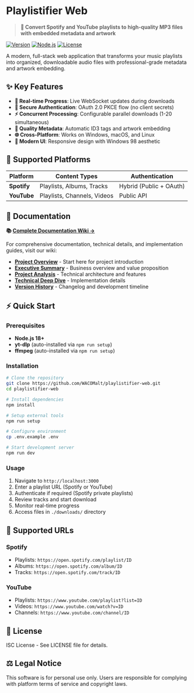 # Playlistifier Web

> **🎵 Convert Spotify and YouTube playlists to high-quality MP3 files with embedded metadata and artwork**

[![Version](https://img.shields.io/badge/version-1.9.0-blue.svg)](https://github.com/WACOMalt/playlistifier-web/releases)
[![Node.js](https://img.shields.io/badge/node.js-18+-green.svg)](https://nodejs.org/)
[![License](https://img.shields.io/badge/license-ISC-yellow.svg)](LICENSE)

A modern, full-stack web application that transforms your music playlists into organized, downloadable audio files with professional-grade metadata and artwork embedding.

## ✨ Key Features

- **🔄 Real-time Progress**: Live WebSocket updates during downloads
- **🔐 Secure Authentication**: OAuth 2.0 PKCE flow (no client secrets)
- **⚡ Concurrent Processing**: Configurable parallel downloads (1-20 simultaneous)
- **🎨 Quality Metadata**: Automatic ID3 tags and artwork embedding
- **🌐 Cross-Platform**: Works on Windows, macOS, and Linux
- **📱 Modern UI**: Responsive design with Windows 98 aesthetic

## 🚀 Supported Platforms

| Platform | Content Types | Authentication |
|----------|---------------|----------------|
| **Spotify** | Playlists, Albums, Tracks | Hybrid (Public + OAuth) |
| **YouTube** | Playlists, Channels, Videos | Public API |

## 📖 Documentation

**📚 [Complete Documentation Wiki →](https://github.com/WACOMalt/playlistifier-web/wiki)**

For comprehensive documentation, technical details, and implementation guides, visit our wiki:

- **[Project Overview](https://github.com/WACOMalt/playlistifier-web/wiki)** - Start here for project introduction
- **[Executive Summary](https://github.com/WACOMalt/playlistifier-web/wiki/Executive-Summary)** - Business overview and value proposition
- **[Project Analysis](https://github.com/WACOMalt/playlistifier-web/wiki/Project-Analysis)** - Technical architecture and features
- **[Technical Deep Dive](https://github.com/WACOMalt/playlistifier-web/wiki/Technical-Deep-Dive)** - Implementation details
- **[Version History](https://github.com/WACOMalt/playlistifier-web/wiki/Version-History)** - Changelog and development timeline

## ⚡ Quick Start

### Prerequisites
- **Node.js 18+**
- **yt-dlp** (auto-installed via `npm run setup`)
- **ffmpeg** (auto-installed via `npm run setup`)

### Installation

```bash
# Clone the repository
git clone https://github.com/WACOMalt/playlistifier-web.git
cd playlistifier-web

# Install dependencies
npm install

# Setup external tools
npm run setup

# Configure environment
cp .env.example .env

# Start development server
npm run dev
```

### Usage

1. Navigate to `http://localhost:3000`
2. Enter a playlist URL (Spotify or YouTube)
3. Authenticate if required (Spotify private playlists)
4. Review tracks and start download
5. Monitor real-time progress
6. Access files in `./downloads/` directory

## 🔗 Supported URLs

### Spotify
- Playlists: `https://open.spotify.com/playlist/ID`
- Albums: `https://open.spotify.com/album/ID`
- Tracks: `https://open.spotify.com/track/ID`

### YouTube
- Playlists: `https://www.youtube.com/playlist?list=ID`
- Videos: `https://www.youtube.com/watch?v=ID`
- Channels: `https://www.youtube.com/channel/ID`

## 📄 License

ISC License - See LICENSE file for details.

## ⚖️ Legal Notice

This software is for personal use only. Users are responsible for complying with platform terms of service and copyright laws.
